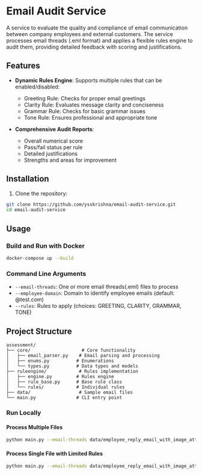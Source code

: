 # Email Audit Service

A service to evaluate the quality and compliance of email communication between company employees and external customers. The service processes email threads (.eml format) and applies a flexible rules engine to audit them, providing detailed feedback with scoring and justifications.

## Features

- **Dynamic Rules Engine**: Supports multiple rules that can be enabled/disabled:
  - Greeting Rule: Checks for proper email greetings
  - Clarity Rule: Evaluates message clarity and conciseness
  - Grammar Rule: Checks for basic grammar issues
  - Tone Rule: Ensures professional and appropriate tone

- **Comprehensive Audit Reports**:
  - Overall numerical score
  - Pass/fail status per rule
  - Detailed justifications
  - Strengths and areas for improvement

## Installation

1. Clone the repository:
```bash
git clone https://github.com/ysskrishna/email-audit-service.git
cd email-audit-service
```

## Usage

### Build and Run with Docker

```bash
docker-compose up --build
```

### Command Line Arguments

- `--email-threads`: One or more email threads(.eml) files to process
- `--employee-domain`: Domain to identify employee emails (default: @test.com)
- `--rules`: Rules to apply (choices: GREETING, CLARITY, GRAMMAR, TONE)

## Project Structure

```
assessment/
├── core/                   # Core functionality
│   ├── email_parser.py    # Email parsing and processing
│   ├── enums.py          # Enumerations
│   └── types.py          # Data types and models
├── ruleengine/            # Rules implementation
│   ├── engine.py         # Rules engine
│   ├── rule_base.py      # Base rule class
│   └── rules/            # Individual rules
├── data/                  # Sample email files
└── main.py               # CLI entry point
```


### Run Locally

#### Process Multiple Files
```bash
python main.py --email-threads data/employee_reply_email_with_image_attachment.eml data/employee_reply_email_without_image_attachment.eml --employee-domain @test.com --rules GREETING CLARITY GRAMMAR TONE
```

#### Process Single File with Limited Rules
```bash
python main.py --email-threads data/employee_reply_email_with_image_attachment.eml --employee-domain @test.com --rules GREETING CLARITY
```